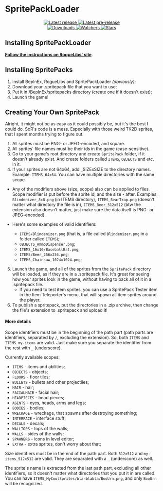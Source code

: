 # SpritePackLoader

<div align="center">
  <p>
    <a href="https://github.com/Abbysssal/SpritePackLoader/releases/latest">
      <img src="https://img.shields.io/github/v/release/Abbysssal/SpritePackLoader?label=Latest%20release&style=for-the-badge&logo=github" alt="Latest release"/>
    </a>
    <a href="https://github.com/Abbysssal/SpritePackLoader/releases">
      <img src="https://img.shields.io/github/v/release/Abbysssal/SpritePackLoader?include_prereleases&label=Latest%20pre-release&style=for-the-badge&logo=github" alt="Latest pre-release"/>
    </a>
    <br/>
    <a href="https://github.com/Abbysssal/SpritePackLoader/releases">
      <img src="https://img.shields.io/github/downloads/Abbysssal/SpritePackLoader/total?label=Downloads&style=for-the-badge" alt="Downloads"/>
    </a>
    <a href="https://github.com/Abbysssal/SpritePackLoader/subscription">
      <img src="https://img.shields.io/github/watchers/Abbysssal/SpritePackLoader?color=green&label=Watchers&style=for-the-badge" alt="Watchers"/>
    </a>
    <a href="https://github.com/Abbysssal/SpritePackLoader/stargazers">
      <img src="https://img.shields.io/github/stars/Abbysssal/SpritePackLoader?color=green&label=Stars&style=for-the-badge" alt="Stars"/>
    </a>
  </p>
</div>

## Installing SpritePackLoader

**[Follow the instructions on RogueLibs' site](https://abbysssal.github.io/RogueLibs/docs/user/installation)**.

## Installing SpritePacks

1. Install BepInEx, RogueLibs and SpritePackLoader *(obviously)*;
2. Download your .spritepack file that you want to use;
3. Put it in /BepInEx/spritepacks directory (create one if it doesn't exist);
4. Launch the game!

## Creating Your Own SpritePack

Alright, it might not be as easy as it could possibly be, but it's the best I could do. SoR's code is a mess. Especially with those weird TK2D sprites, that I spent months trying to figure out.
1. All sprites must be PNG- or JPEG-encoded, and square.
2. All sprites' file names must be their ids in the game (case-sensitive).
3. Go to your game's root directory and create `SpritePack` folder, if it doesn't already exist. And create folders called `ITEMS`, `OBJECTS` and etc. in it.
4. If your sprites are not 64x64, add _SIZExSIZE to the directory names. Example: `ITEMS_64x64`. You can have multiple directories with the same scope.

- Any of the modifiers above (size, scope) also can be applied to files. Scope modifier is put before the sprite id, and the size - after. Examples: `Blindenizer_8x8.png` (in ITEMS directory), `ITEMS_BearTrap.png` (doesn't matter what directory the file is in), `ITEMS_Beer_512x512` (btw the extension also doesn't matter, just make sure the data itself is PNG- or JPEG-encoded).

- Here's some examples of valid identifiers:
  - `ITEMS/Blindenizer.png` (that is, a file called `Blindenizer.png` in a folder called `ITEMS`);
  - `OBJECTS_AmmoDispenser.png`;
  - `ITEMS_16x16/BaseballBat.png`;
  - `ITEMS/Beer_256x256.png`;
  - `ITEMS_Chainsaw_1024x1024.png`;

5. Launch the game, and all of the sprites from the `SpritePack` directory will be loaded, as if they are in a .spritepack file. It's great for seeing how your sprites look in the game, without having to pack all of it in a .spritepack file.
   - If you need to test item sprites, you can use a SpritePack Tester item in the Item Teleporter's menu, that will spawn all item sprites around the player.
6. To publish a spritepack, put the directories in a .zip archive, then change the file's extension to .spritepack and upload it!

#### More details

Scope identifiers must be in the beginning of the path part (path parts are identifiers, separated by `/`, excluding the extension). So, both `ITEMS` and `ITEMS_my-items` are valid. Just make sure you separate the identifier from the rest with `_` (underscore).

Currently available scopes:
- `ITEMS` - items and abilities;
- `OBJECTS` - objects;
- `FLOORS` - floor tiles;
- `BULLETS` - bullets and other projectiles;
- `HAIR` - hair;
- `FACIALHAIR` - facial hair;
- `HEADPIECES` - head pieces;
- `AGENTS` - eyes, heads, arms and legs;
- `BODIES` - bodies;
- `WRECKAGE` - wreckage, that spawns after destroying something;
- `INTERFACE` - interface stuff;
- `DECALS` - decals;
- `WALLTOPS` - tops of the walls;
- `WALLS` - sides of the walls;
- `SPAWNERS` - icons in level editor;
- `EXTRA` - extra sprites, don't worry about that;

Size identifiers must be in the end of the path part. Both `512x512` and `my-items_512x512` are valid. They are separated with a `_` (underscore) as well.

The sprite's name is extracted from the last path part, excluding all other identifiers, so it doesn't matter what directories that you put it in are called. You can have `ITEMS_MyCoolSprites/bla-blabla/BooUrn.png`, and only `BooUrn` will be recognized.

